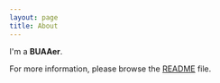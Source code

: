 ```yaml
---
layout: page
title: About
---
```


I'm a **BUAAer**. 

For more information, please browse the [README](https://github.com/vszhub/not-pure-poole) file.
